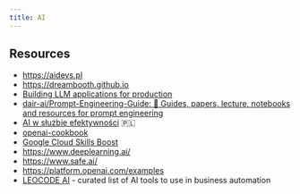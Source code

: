 ```yaml
---
title: AI
---
```


## Resources

- https://aidevs.pl
- https://dreambooth.github.io
- [Building LLM applications for production](https://huyenchip.com/2023/04/11/llm-engineering.html)
- [dair-ai/Prompt-Engineering-Guide: 🐙 Guides, papers, lecture, notebooks and resources for prompt engineering](https://github.com/dair-ai/Prompt-Engineering-Guide)
- [AI w służbie efektywności](https://wistful-jodhpur-b3f.notion.site/AI-w-s-u-bie-efektywno-ci-16c2d199e9f6439b9f263714790dc39c) 🇵🇱
- [openai-cookbook](https://github.com/openai/openai-cookbook/)
- [Google Cloud Skills Boost](https://www.cloudskillsboost.google/journeys/118)
- https://www.deeplearning.ai/
- https://www.safe.ai/
- https://platform.openai.com/examples
- [LEOCODE AI](https://www.leocode.ai/) - curated list of AI tools to use in business automation
